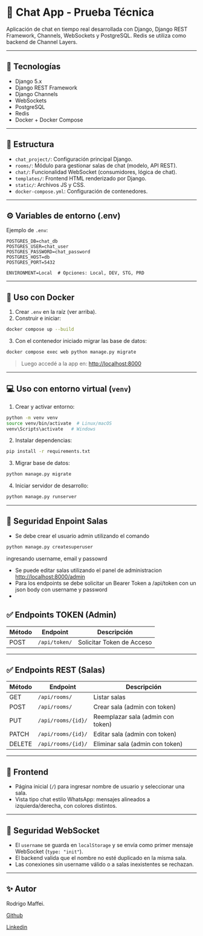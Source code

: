 # 💬 Chat App - Prueba Técnica

Aplicación de chat en tiempo real desarrollada con Django, Django REST Framework, Channels, WebSockets y PostgreSQL. Redis se utiliza como backend de Channel Layers.

---

## 🚀 Tecnologías

- Django 5.x
- Django REST Framework
- Django Channels
- WebSockets
- PostgreSQL
- Redis
- Docker + Docker Compose

---

## 📁 Estructura

- `chat_project/`: Configuración principal Django.
- `rooms/`: Módulo para gestionar salas de chat (modelo, API REST).
- `chat/`: Funcionalidad WebSocket (consumidores, lógica de chat).
- `templates/`: Frontend HTML renderizado por Django.
- `static/`: Archivos JS y CSS.
- `docker-compose.yml`: Configuración de contenedores.

---

## ⚙️ Variables de entorno (.env)

Ejemplo de `.env`:

```env
POSTGRES_DB=chat_db
POSTGRES_USER=chat_user
POSTGRES_PASSWORD=chat_password
POSTGRES_HOST=db
POSTGRES_PORT=5432

ENVIRONMENT=Local  # Opciones: Local, DEV, STG, PRD
```

---

## 🐳 Uso con Docker

1. Crear `.env` en la raíz (ver arriba).
2. Construir e iniciar:

```bash
docker compose up --build
```
3. Con el contenedor iniciado migrar las base de datos:
```bash
docker compose exec web python manage.py migrate
```
> Luego accedé a la app en: [http://localhost:8000](http://localhost:8000)

---

## 💻 Uso con entorno virtual (`venv`)

1. Crear y activar entorno:

```bash
python -m venv venv
source venv/bin/activate  # Linux/macOS
venv\Scripts\activate   # Windows
```

2. Instalar dependencias:

```bash
pip install -r requirements.txt
```
3. Migrar base de datos:

```bash
python manage.py migrate
```

4. Iniciar servidor de desarrollo:

```bash
python manage.py runserver
```

---
## 🔐 Seguridad Enpoint Salas

- Se debe crear el usuario admin utilizando el comando 
```bash
python manage.py createsuperuser
``` 
ingresando username, email y passowrd
- Se puede editar salas utilizando el panel de administracion [http://localhost:8000/admin](http://localhost:8000/admin)
- Para los endpoints se debe solicitar un Bearer Token a /api/token con un json body con username y password 
- 

## ✅ Endpoints TOKEN (Admin)

| Método | Endpoint             | Descripción                        |
|--------|----------------------|-------------------------------------------------------|
| POST    | `/api/token/`        | Solicitar Token de                        Acceso                            |
---

## ✅ Endpoints REST (Salas)

| Método | Endpoint             | Descripción                        |
|--------|----------------------|------------------------------------|
| GET    | `/api/rooms/`        | Listar salas                       |
| POST   | `/api/rooms/`        | Crear sala (admin con token)       |
| PUT    | `/api/rooms/{id}/`   | Reemplazar sala (admin con token)  |
| PATCH  | `/api/rooms/{id}/`   | Editar sala (admin con token)      |
| DELETE | `/api/rooms/{id}/`   | Eliminar sala (admin con token)    |

---


## 📝 Frontend

- Página inicial (`/`) para ingresar nombre de usuario y seleccionar una sala.
- Vista tipo chat estilo WhatsApp: mensajes alineados a izquierda/derecha, con colores distintos.

---

## 🔐 Seguridad WebSocket

- El `username` se guarda en `localStorage` y se envía como primer mensaje WebSocket (`type: "init"`).
- El backend valida que el nombre no esté duplicado en la misma sala.
- Las conexiones sin username válido o a salas inexistentes se rechazan.

---

## ✨ Autor

Rodrigo Maffei.

[Github](https://www.github.com/ramaffei)

[Linkedin](https://www.linkedin.com/in/ramaffei)